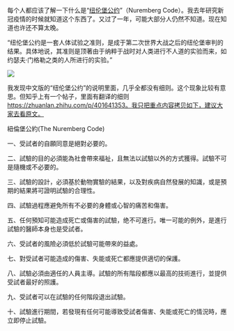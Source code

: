 <span>每个人都应该了解一下什么是“</span>[纽伦堡公约](https://en.wikipedia.org/wiki/Nuremberg_Code)<span>”（Nuremberg Code）。我去年研究新冠疫情的时候就知道这个东西了。又过了一年，可能大部分人仍然不知道。现在知道也许还不算太晚。</span>

“纽伦堡公约是一套人体试验之准则，是成于第二次世界大战之后的纽伦堡审判的结果。具体地说，其准则是顶著由于纳粹于战时对人类进行不人道的实验而来，如约瑟夫·门格勒之类的人所进行的实验。”

<div class="captioned-image-container">

![](https://substackcdn.com/image/fetch/w_1456,c_limit,f_auto,q_auto:good,fl_progressive:steep/https%3A%2F%2Fbucketeer-e05bbc84-baa3-437e-9518-adb32be77984.s3.amazonaws.com%2Fpublic%2Fimages%2Fac6b65e8-25cc-49a5-ae3a-4272f050efc8_400x599.jpeg)


我发现中文版的“纽伦堡公约”的说明里面，几乎全都没有细则。这个现象比较有意思。但知乎上有一个帖子，里面有翻译的细则 https://zhuanlan.zhihu.com/p/401641353。我只把重点内容拷贝如下，建议大家去看原文。

紐倫堡公約(The Nuremberg Code)

一、受試者的自願同意是絕對必要的。

二、試驗的目的必須能為社會帶來福祉，且無法以試驗以外的方式獲得。試驗不可是隨機或不必要的。

三、試驗的設計，必須基於動物實驗的結果，以及對疾病自然發展的知識，或是預期的結果將可證明試驗的合理性。

四、試驗過程應避免所有不必要的身體或心智的痛苦和傷害。

五、任何預知可能造成死亡或傷害的試驗，绝不可進行。唯一可能的例外，是進行試驗的醫師本身也是受試者。

六、受試者的風險必須低於試驗可能帶來的益處。

七、對受試者可能造成的傷害、失能或死亡都應提供適切的保護。

八、試驗必須由適任的人員主導。試驗的所有階段都應以最高的技術進行，並提供受試者最好的照護。

九、受試者可以在試驗的任何階段退出試驗。

十、試驗進行期間，若發現有任何可能導致受試者傷害、失能或死亡的情況時，應立即停止試驗。
